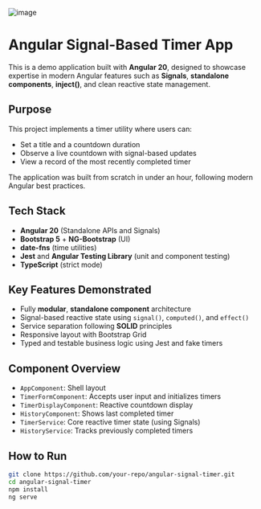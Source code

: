 ![image](https://github.com/user-attachments/assets/a4ea7afd-b8df-4f0b-9ecb-04d38360bb5d)

# Angular Signal-Based Timer App

This is a demo application built with **Angular 20**, designed to showcase expertise in modern Angular features such as **Signals**, **standalone components**, **inject()**, and clean reactive state management.

## Purpose

This project implements a timer utility where users can:
- Set a title and a countdown duration
- Observe a live countdown with signal-based updates
- View a record of the most recently completed timer

The application was built from scratch in under an hour, following modern Angular best practices.

## Tech Stack

- **Angular 20** (Standalone APIs and Signals)
- **Bootstrap 5** + **NG-Bootstrap** (UI)
- **date-fns** (time utilities)
- **Jest** and **Angular Testing Library** (unit and component testing)
- **TypeScript** (strict mode)

## Key Features Demonstrated

- Fully **modular**, **standalone component** architecture
- Signal-based reactive state using `signal()`, `computed()`, and `effect()`
- Service separation following **SOLID** principles
- Responsive layout with Bootstrap Grid
- Typed and testable business logic using Jest and fake timers

## Component Overview

- `AppComponent`: Shell layout
- `TimerFormComponent`: Accepts user input and initializes timers
- `TimerDisplayComponent`: Reactive countdown display
- `HistoryComponent`: Shows last completed timer
- `TimerService`: Core reactive timer state (using Signals)
- `HistoryService`: Tracks previously completed timers

## How to Run

```bash
git clone https://github.com/your-repo/angular-signal-timer.git
cd angular-signal-timer
npm install
ng serve
